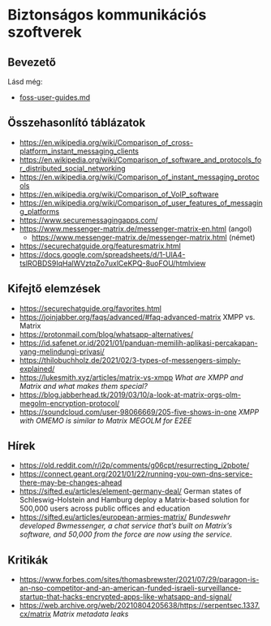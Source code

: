 # Biztonságos kommunikációs szoftverek

## Bevezető

Lásd még:

* [foss-user-guides.md](foss-user-guides.md)

## Összehasonlító táblázatok

* https://en.wikipedia.org/wiki/Comparison_of_cross-platform_instant_messaging_clients
* https://en.wikipedia.org/wiki/Comparison_of_software_and_protocols_for_distributed_social_networking
* https://en.wikipedia.org/wiki/Comparison_of_instant_messaging_protocols
* https://en.wikipedia.org/wiki/Comparison_of_VoIP_software
* https://en.wikipedia.org/wiki/Comparison_of_user_features_of_messaging_platforms
* https://www.securemessagingapps.com/
* https://www.messenger-matrix.de/messenger-matrix-en.html (angol)
  * https://www.messenger-matrix.de/messenger-matrix.html (német)
* https://securechatguide.org/featuresmatrix.html
* https://docs.google.com/spreadsheets/d/1-UlA4-tslROBDS9IqHalWVztqZo7uxlCeKPQ-8uoFOU/htmlview

## Kifejtő elemzések

* https://securechatguide.org/favorites.html
* https://joinjabber.org/faqs/advanced/#faq-advanced-matrix XMPP vs. Matrix
* https://protonmail.com/blog/whatsapp-alternatives/
* https://id.safenet.or.id/2021/01/panduan-memilih-aplikasi-percakapan-yang-melindungi-privasi/
* https://thilobuchholz.de/2021/02/3-types-of-messengers-simply-explained/
* https://lukesmith.xyz/articles/matrix-vs-xmpp _What are XMPP and Matrix and what makes them special?_
* https://blog.jabberhead.tk/2019/03/10/a-look-at-matrix-orgs-olm-megolm-encryption-protocol/
* https://soundcloud.com/user-98066669/205-five-shows-in-one _XMPP with OMEMO is similar to Matrix MEGOLM for E2EE_

## Hírek

* https://old.reddit.com/r/i2p/comments/g06cpt/resurrecting_i2pbote/
* https://connect.geant.org/2021/01/22/running-you-own-dns-service-there-may-be-changes-ahead
* https://sifted.eu/articles/element-germany-deal/ German states of Schleswig-Holstein and Hamburg deploy a Matrix-based solution for 500,000 users across public offices and education
* https://sifted.eu/articles/european-armies-matrix/ _Bundeswehr developed Bwmessenger, a chat service that’s built on Matrix’s software, and 50,000 from the force are now using the service._

## Kritikák

* https://www.forbes.com/sites/thomasbrewster/2021/07/29/paragon-is-an-nso-competitor-and-an-american-funded-israeli-surveillance-startup-that-hacks-encrypted-apps-like-whatsapp-and-signal/
* https://web.archive.org/web/20210804205638/https://serpentsec.1337.cx/matrix _Matrix metadata leaks_
